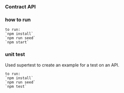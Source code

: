 ### Contract API

### how to run

    to run:
    `npm install`
    `npm run seed`
    `npm start`

### unit test

Used supertest to create an example for a test on an API.

    to run:
    `npm install`
    `npm run seed`
    `npm test`